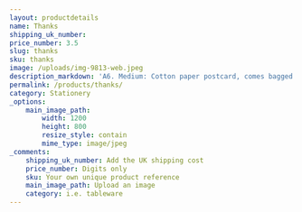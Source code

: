 ```yaml
---
layout: productdetails
name: Thanks
shipping_uk_number:
price_number: 3.5
slug: thanks
sku: thanks
image: /uploads/img-9813-web.jpeg
description_markdown: 'A6. Medium: Cotton paper postcard, comes bagged with paper envelope.'
permalink: /products/thanks/
category: Stationery
_options:
    main_image_path:
        width: 1200
        height: 800
        resize_style: contain
        mime_type: image/jpeg
_comments:
    shipping_uk_number: Add the UK shipping cost
    price_number: Digits only
    sku: Your own unique product reference
    main_image_path: Upload an image
    category: i.e. tableware
---
```

